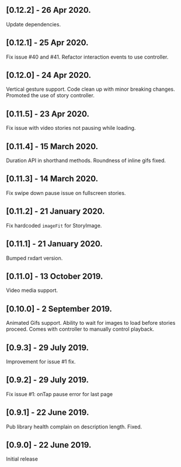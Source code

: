 ## [0.12.2] - 26 Apr 2020.

Update dependencies.

## [0.12.1] - 25 Apr 2020.

Fix issue #40 and #41. Refactor interaction events to use controller.

## [0.12.0] - 24 Apr 2020.

Vertical gesture support. Code clean up with minor breaking changes. Promoted the use of story controller.

## [0.11.5] - 23 Apr 2020.

Fix issue with video stories not pausing while loading.

## [0.11.4] - 15 March 2020.

Duration API in shorthand methods. Roundness of inline gifs fixed.

## [0.11.3] - 14 March 2020.

Fix swipe down pause issue on fullscreen stories.

## [0.11.2] - 21 January 2020.

Fix hardcoded `imageFit` for StoryImage.

## [0.11.1] - 21 January 2020.

Bumped rxdart version.

## [0.11.0] - 13 October 2019.

Video media support.

## [0.10.0] - 2 September 2019.

Animated Gifs support.
Ability to wait for images to load before stories proceed.
Comes with controller to manually control playback.

## [0.9.3] - 29 July 2019.

Improvement for issue #1 fix.

## [0.9.2] - 29 July 2019.

Fix issue #1: onTap pause error for last page

## [0.9.1] - 22 June 2019.

Pub library health complain on description length. Fixed.

## [0.9.0] - 22 June 2019.

Initial release
